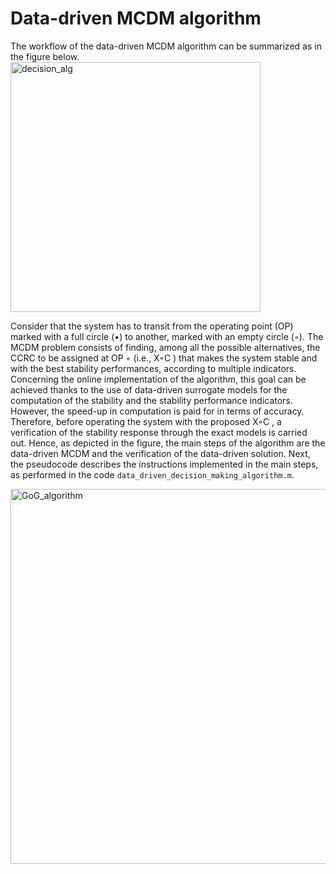 # Data-driven MCDM algorithm
The workflow of the data-driven MCDM algorithm can be summarized as in the figure below.
<img src="https://github.com/user-attachments/assets/7d715085-a025-40c2-aadd-7116d0026d99" alt="decision_alg" width="400"/>

Consider that the system has to transit from the operating point (OP) marked with a full circle (•) to another, marked with an empty circle (◦).
The MCDM problem consists of finding, among all the possible alternatives, the CCRC to be assigned at OP ◦ (i.e., X◦C ) that makes the system stable and with
the best stability performances, according to multiple indicators. Concerning the online implementation of the algorithm, this goal can be achieved thanks to
the use of data-driven surrogate models for the computation of the stability and the stability performance indicators. However, the speed-up in computation is
paid for in terms of accuracy. Therefore, before operating the system with the proposed X◦C , a verification of the stability response through the exact models
is carried out. Hence, as depicted in the figure, the main steps of the algorithm are the data-driven MCDM and the verification of the data-driven solution.
Next, the pseudocode describes the instructions implemented in the main steps, as performed in the code `data_driven_decision_making_algorithm.m`.

<img src="https://github.com/user-attachments/assets/e0bddc9f-81bd-4f51-9f96-961b6a7f032b" alt="GoG_algorithm" width="600"/>
